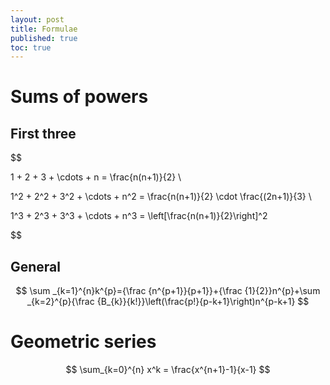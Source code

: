 ```yaml
---
layout: post
title: Formulae
published: true
toc: true
---
```


# Sums of powers

## First three

$$

1 + 2 + 3 + \cdots + n = \frac{n(n+1)}{2} \\

1^2 + 2^2 + 3^2 + \cdots + n^2 = \frac{n(n+1)}{2} \cdot \frac{(2n+1)}{3} \\

1^3 + 2^3 + 3^3 + \cdots + n^3 = \left[\frac{n(n+1)}{2}\right]^2 

$$

## General

$$
\sum _{k=1}^{n}k^{p}={\frac {n^{p+1}}{p+1}}+{\frac {1}{2}}n^{p}+\sum _{k=2}^{p}{\frac {B_{k}}{k!}}\left(\frac{p!}{p-k+1}\right)n^{p-k+1}
$$


# Geometric series

$$
\sum_{k=0}^{n} x^k = \frac{x^{n+1}-1}{x-1}
$$
